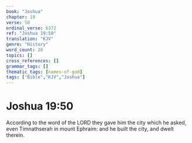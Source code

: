 ```yaml
---
book: "Joshua"
chapter: 19
verse: 50
ordinal_verse: 6372
ref: "Joshua 19:50"
translation: "KJV"
genre: "History"
word_count: 28
topics: []
cross_references: []
grammar_tags: []
thematic_tags: [names-of-god]
tags: ["Bible","KJV","Joshua"]
---
```


# Joshua 19:50

According to the word of the LORD they gave him the city which he asked, even Timnathserah in mount Ephraim: and he built the city, and dwelt therein.
